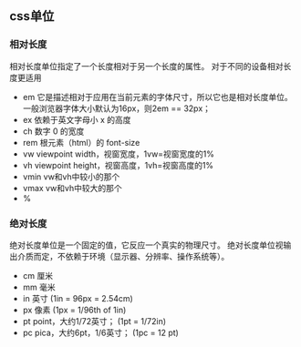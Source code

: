 ## css单位

### 相对长度
相对长度单位指定了一个长度相对于另一个长度的属性。
对于不同的设备相对长度更适用

+ em 它是描述相对于应用在当前元素的字体尺寸，所以它也是相对长度单位。一般浏览器字体大小默认为16px，则2em == 32px；
+ ex 依赖于英文字母小 x 的高度
+ ch 数字 0 的宽度
+ rem 根元素（html）的 font-size
+ vw viewpoint width，视窗宽度，1vw=视窗宽度的1%
+ vh viewpoint height，视窗高度，1vh=视窗高度的1%
+ vmin vw和vh中较小的那个
+ vmax vw和vh中较大的那个
+ %

### 绝对长度
绝对长度单位是一个固定的值，它反应一个真实的物理尺寸。
绝对长度单位视输出介质而定，不依赖于环境（显示器、分辨率、操作系统等）。

- cm 厘米
- mm 毫米
- in 英寸 (1in = 96px = 2.54cm)
- px 像素 (1px = 1/96th of 1in)
- pt point，大约1/72英寸； (1pt = 1/72in)
- pc pica，大约6pt，1/6英寸； (1pc = 12 pt)